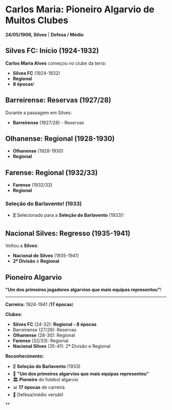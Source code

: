 # Carlos Maria: Pioneiro Algarvio de Muitos Clubes

**24/05/1906, Silves** | **Defesa / Médio**

## Silves FC: Início (1924-1932)

**Carlos Maria Alves** começou no clube da terra:
- **Silves FC** (1924-1932)
- **Regional**
- **8 épocas**!

## Barreirense: Reservas (1927/28)

Durante a passagem em Silves:
- **Barreirense** (1927/28) - Reservas

## Olhanense: Regional (1928-1930)

- **Olhanense** (1928-1930)
- **Regional**

## Farense: Regional (1932/33)

- **Farense** (1932/33)
- **Regional**

### Seleção do Barlavento! (1933)

- 🎖️ Selecionado para a **Seleção do Barlavento** (1933)!

## Nacional Silves: Regresso (1935-1941)

Voltou a **Silves**:
- **Nacional de Silves** (1935-1941)
- **2ª Divisão** e **Regional**

## Pioneiro Algarvio

**"Um dos primeiros jogadores algarvios que mais equipas representou"**!

---

**Carreira:** 1924-1941 (**17 épocas**)

**Clubes:**
- **Silves FC** (24-32): **Regional - 8 épocas**
- Barreirense (27/28): Reservas
- **Olhanense** (28-30): Regional
- **Farense** (32/33): Regional
- **Nacional Silves** (35-41): 2ª Divisão e Regional

**Reconhecimento:**
- 🎖️ **Seleção do Barlavento** (1933)
- 📜 **"Um dos primeiros algarvios que mais equipas representou"**
- 🏛️ **Pioneiro** do futebol algarvio
- 📊 **17 épocas** de carreira
- 💪 Defesa/médio versátil

**